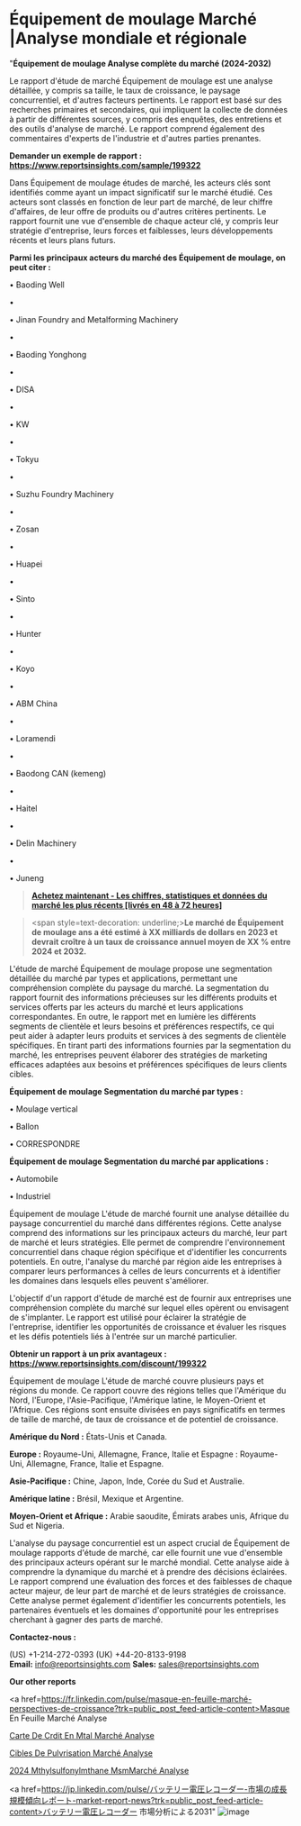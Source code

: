 # Équipement de moulage Marché |Analyse mondiale et régionale

"<strong>Équipement de moulage Analyse complète du marché (2024-2032)</strong>

Le rapport d'étude de marché Équipement de moulage est une analyse détaillée, y compris sa taille, le taux de croissance, le paysage concurrentiel, et d'autres facteurs pertinents. Le rapport est basé sur des recherches primaires et secondaires, qui impliquent la collecte de données à partir de différentes sources, y compris des enquêtes, des entretiens et des outils d'analyse de marché. Le rapport comprend également des commentaires d'experts de l'industrie et d'autres parties prenantes.

<strong>Demander un exemple de rapport : </strong><strong><a href=https://www.reportsinsights.com/sample/199322>https://www.reportsinsights.com/sample/199322</a></strong>

Dans Équipement de moulage études de marché, les acteurs clés sont identifiés comme ayant un impact significatif sur le marché étudié. Ces acteurs sont classés en fonction de leur part de marché, de leur chiffre d'affaires, de leur offre de produits ou d'autres critères pertinents. Le rapport fournit une vue d'ensemble de chaque acteur clé, y compris leur stratégie d'entreprise, leurs forces et faiblesses, leurs développements récents et leurs plans futurs.

<strong>Parmi les principaux acteurs du marché des Équipement de moulage, on peut citer :</strong>

• Baoding Well

• 

• Jinan Foundry and Metalforming Machinery

• 

• Baoding Yonghong

• 

• DISA

• 

• KW

• 

• Tokyu

• 

• Suzhu Foundry Machinery

• 

• Zosan

• 

• Huapei

• 

• Sinto

• 

• Hunter

• 

• Koyo

• 

• ABM China

• 

• Loramendi

• 

• Baodong CAN (kemeng)

• 

• Haitel

• 

• Delin Machinery

• 

• Juneng

<blockquote><a href=https://reportsinsights.com/buynow/199322><span style=text-decoration: underline;><strong>Achetez maintenant - Les chiffres, statistiques et données du marché les plus récents [livrés en 48 à 72 heures]</strong></span></a></blockquote>
<blockquote>
<div class=group w-full text-gray-800 dark:text-gray-100 border-b border-black/10 dark:border-gray-900/50 bg-gray-50 dark:bg-[#444654]>
<div class=flex p-4 gap-4 text-base md:gap-6 md:max-w-2xl lg:max-w-xl xl:max-w-3xl md:py-6 lg:px-0 m-auto>
<div class=relative flex flex-col w-[calc(100%-50px)] gap-1 md:gap-3 lg:w-[calc(100%-115px)]>
<div class=flex flex-grow flex-col gap-3>
<div class=min-h-[20px] flex flex-col items-start gap-4 whitespace-pre-wrap break-words>
<div class=result-streaming markdown prose w-full break-words dark:prose-invert light>

<span style=text-decoration: underline;><strong>Le marché de Équipement de moulage ans a été estimé à XX milliards de dollars en 2023 et devrait croître à un taux de croissance annuel moyen de XX % entre 2024 et 2032.</strong></span>

</div>
</div>
</div>
</div>
</div>
</div></blockquote>
L'étude de marché Équipement de moulage propose une segmentation détaillée du marché par types et applications, permettant une compréhension complète du paysage du marché. La segmentation du rapport fournit des informations précieuses sur les différents produits et services offerts par les acteurs du marché et leurs applications correspondantes. En outre, le rapport met en lumière les différents segments de clientèle et leurs besoins et préférences respectifs, ce qui peut aider à adapter leurs produits et services à des segments de clientèle spécifiques. En tirant parti des informations fournies par la segmentation du marché, les entreprises peuvent élaborer des stratégies de marketing efficaces adaptées aux besoins et préférences spécifiques de leurs clients cibles.

<strong>Équipement de moulage Segmentation du marché par types :</strong>

• Moulage vertical

• Ballon

• CORRESPONDRE

<strong>Équipement de moulage Segmentation du marché par applications :</strong>

• Automobile

• Industriel

Équipement de moulage L'étude de marché fournit une analyse détaillée du paysage concurrentiel du marché dans différentes régions. Cette analyse comprend des informations sur les principaux acteurs du marché, leur part de marché et leurs stratégies. Elle permet de comprendre l'environnement concurrentiel dans chaque région spécifique et d'identifier les concurrents potentiels. En outre, l'analyse du marché par région aide les entreprises à comparer leurs performances à celles de leurs concurrents et à identifier les domaines dans lesquels elles peuvent s'améliorer.

L'objectif d'un rapport d'étude de marché est de fournir aux entreprises une compréhension complète du marché sur lequel elles opèrent ou envisagent de s'implanter. Le rapport est utilisé pour éclairer la stratégie de l'entreprise, identifier les opportunités de croissance et évaluer les risques et les défis potentiels liés à l'entrée sur un marché particulier.

<strong>Obtenir un rapport à un prix avantageux : <a href=https://www.reportsinsights.com/discount/199322>https://www.reportsinsights.com/discount/199322</a></strong>

Équipement de moulage L'étude de marché couvre plusieurs pays et régions du monde. Ce rapport couvre des régions telles que l'Amérique du Nord, l'Europe, l'Asie-Pacifique, l'Amérique latine, le Moyen-Orient et l'Afrique. Ces régions sont ensuite divisées en pays significatifs en termes de taille de marché, de taux de croissance et de potentiel de croissance.

<strong>Amérique du Nord :</strong> États-Unis et Canada.

<strong>Europe :</strong> Royaume-Uni, Allemagne, France, Italie et Espagne : Royaume-Uni, Allemagne, France, Italie et Espagne.

<strong>Asie-Pacifique :</strong> Chine, Japon, Inde, Corée du Sud et Australie.

<strong>Amérique latine :</strong> Brésil, Mexique et Argentine.

<strong>Moyen-Orient et Afrique :</strong> Arabie saoudite, Émirats arabes unis, Afrique du Sud et Nigeria.

L'analyse du paysage concurrentiel est un aspect crucial de Équipement de moulage rapports d'étude de marché, car elle fournit une vue d'ensemble des principaux acteurs opérant sur le marché mondial. Cette analyse aide à comprendre la dynamique du marché et à prendre des décisions éclairées. Le rapport comprend une évaluation des forces et des faiblesses de chaque acteur majeur, de leur part de marché et de leurs stratégies de croissance. Cette analyse permet également d'identifier les concurrents potentiels, les partenaires éventuels et les domaines d'opportunité pour les entreprises cherchant à gagner des parts de marché.

<strong>Contactez-nous :</strong>

(US) +1-214-272-0393
(UK) +44-20-8133-9198
<strong>Email:</strong> <a>info@reportsinsights.com</a>
<strong>Sales:</strong> <a>sales@reportsinsights.com</a>

<strong>Our other reports</strong>

<a href=https://fr.linkedin.com/pulse/masque-en-feuille-marché-perspectives-de-croissance?trk=public_post_feed-article-content>Masque En Feuille Marché Analyse</a>

<a href=https://www.linkedin.com/pulse/carte-de-cr%C3%A9dit-en-m%C3%A9tal-march%C3%A9paysage-comprenant-gmbtf/>Carte De Crdit En Mtal Marché Analyse</a>

<a href=https://www.linkedin.com/pulse/cibles-de-pulv%C3%A9risation-march%C3%A9s-perspectives-tfrbf/>Cibles De Pulvrisation Marché Analyse</a>

<a href=https://www.linkedin.com/pulse/2024-m%C3%A9thylsulfonylm%C3%A9thane-msmmarch%C3%A9-aper%C3%A7us-6t2rc/>2024 Mthylsulfonylmthane MsmMarché Analyse</a>

<a href=https://jp.linkedin.com/pulse/バッテリー電圧レコーダー-市場の成長規模傾向レポート-market-report-news?trk=public_post_feed-article-content>バッテリー電圧レコーダー 市場分析による2031</a>"
![image](https://github.com/daminid12/RImarketTech/assets/158430485/9744466c-472f-4759-af72-3cf085240f8b)
